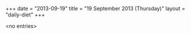 +++
date = "2013-09-19"
title = "19 September 2013 (Thursday)"
layout = "daily-diet"
+++

<p>&lt;no entries&gt;</p>